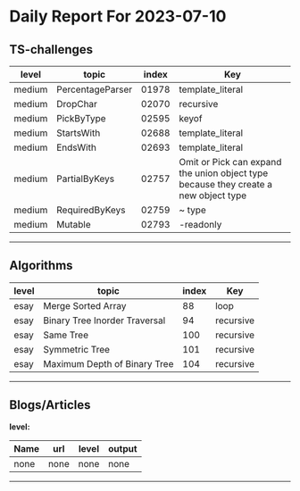 # Daily Report For 2023-07-10

## TS-challenges

| level  | topic            | index | Key                                                                                 |
| ------ | ---------------- | ----- | ----------------------------------------------------------------------------------- |
| medium | PercentageParser | 01978 | template_literal                                                                    |
| medium | DropChar         | 02070 | recursive                                                                           |
| medium | PickByType       | 02595 | keyof                                                                               |
| medium | StartsWith       | 02688 | template_literal                                                                    |
| medium | EndsWith         | 02693 | template_literal                                                                    |
| medium | PartialByKeys    | 02757 | Omit or Pick can expand the union object type because they create a new object type |
| medium | RequiredByKeys   | 02759 | ~ type                                                                              |
| medium | Mutable          | 02793 | -readonly                                                                           |


---

## Algorithms

| level | topic                         | index | Key       |
| ----- | ----------------------------- | ----- | --------- |
| esay  | Merge Sorted Array            | 88    | loop      |
| esay  | Binary Tree Inorder Traversal | 94    | recursive |
| esay  | Same Tree                     | 100   | recursive |
| esay  | Symmetric Tree                | 101   | recursive |
| esay  | Maximum Depth of Binary Tree  | 104   | recursive |

---

## Blogs/Articles

**level:**

| Name | url  | level | output |
| ---- | ---- | ----- | ------ |
| none | none | none  | none   |

---
